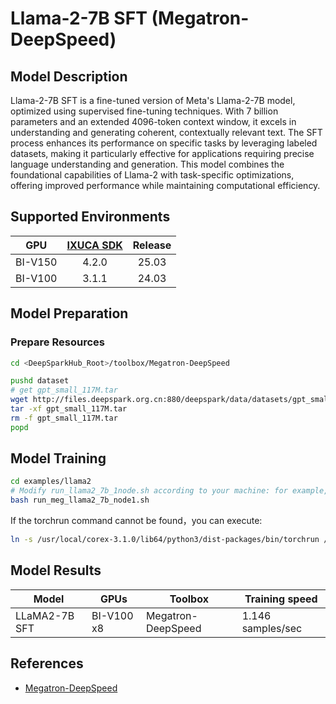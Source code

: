# Llama-2-7B SFT (Megatron-DeepSpeed)

## Model Description

Llama-2-7B SFT is a fine-tuned version of Meta's Llama-2-7B model, optimized using supervised fine-tuning techniques.
With 7 billion parameters and an extended 4096-token context window, it excels in understanding and generating coherent,
contextually relevant text. The SFT process enhances its performance on specific tasks by leveraging labeled datasets,
making it particularly effective for applications requiring precise language understanding and generation. This model
combines the foundational capabilities of Llama-2 with task-specific optimizations, offering improved performance while
maintaining computational efficiency.

## Supported Environments

| GPU    | [IXUCA SDK](https://gitee.com/deep-spark/deepspark#%E5%A4%A9%E6%95%B0%E6%99%BA%E7%AE%97%E8%BD%AF%E4%BB%B6%E6%A0%88-ixuca) | Release |
| :----: | :----: | :----: |
| BI-V150 | 4.2.0     |  25.03  |
| BI-V100 | 3.1.1     |  24.03  |

## Model Preparation

### Prepare Resources

```sh
cd <DeepSparkHub_Root>/toolbox/Megatron-DeepSpeed

pushd dataset
# get gpt_small_117M.tar
wget http://files.deepspark.org.cn:880/deepspark/data/datasets/gpt_small_117M.tar
tar -xf gpt_small_117M.tar
rm -f gpt_small_117M.tar
popd
```

## Model Training

```sh
cd examples/llama2
# Modify run_llama2_7b_1node.sh according to your machine: for example, HOST_NAME, ADDR_ARRAY, CONTAINER_NAME, NCCL_SOCKET_IFNAME
bash run_meg_llama2_7b_node1.sh
```

If the torchrun command cannot be found，you can execute:

```sh
ln -s /usr/local/corex-3.1.0/lib64/python3/dist-packages/bin/torchrun /usr/local/bin/
```

## Model Results

| Model         | GPUs       | Toolbox            | Training speed    |
|---------------|------------|--------------------|-------------------|
| LLaMA2-7B SFT | BI-V100 x8 | Megatron-DeepSpeed | 1.146 samples/sec |

## References

- [Megatron-DeepSpeed](https://github.com/microsoft/Megatron-DeepSpeed)
